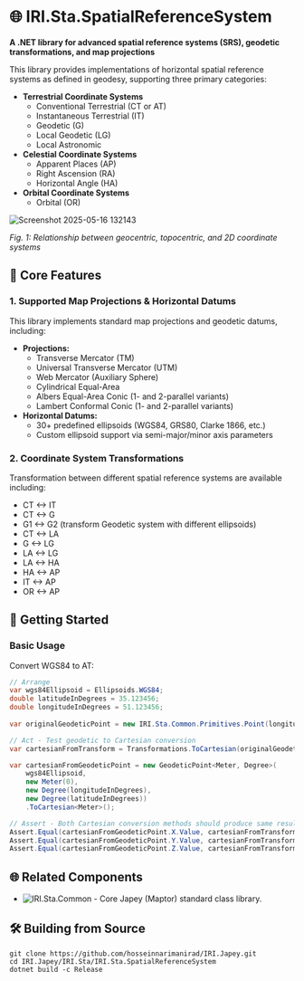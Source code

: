 # 🌐 IRI.Sta.SpatialReferenceSystem

**A .NET library for advanced spatial reference systems (SRS), geodetic transformations, and map projections**

This library provides implementations of horizontal spatial reference systems as defined in geodesy, supporting three primary categories:

- **Terrestrial Coordinate Systems**
  - Conventional Terrestrial (CT or AT)
  - Instantaneous Terrestrial (IT)
  - Geodetic (G)
  - Local Geodetic (LG)
  - Local Astronomic
- **Celestial Coordinate Systems**
  - Apparent Places (AP)
  - Right Ascension (RA)
  - Horizontal Angle (HA)
- **Orbital Coordinate Systems**
  - Orbital (OR)
    
![Screenshot 2025-05-16 132143](https://github.com/user-attachments/assets/c6666d03-2f31-4247-9d6b-43d88838e04c)

*Fig. 1: Relationship between geocentric, topocentric, and 2D coordinate systems*

## 📌 Core Features

### 1. Supported Map Projections & Horizontal Datums
This library implements standard map projections and geodetic datums, including:
- **Projections:**
  - Transverse Mercator (TM)
  - Universal Transverse Mercator (UTM)
  - Web Mercator (Auxiliary Sphere)
  - Cylindrical Equal-Area
  - Albers Equal-Area Conic (1- and 2-parallel variants)
  - Lambert Conformal Conic (1- and 2-parallel variants)
- **Horizontal Datums:**
  - 30+ predefined ellipsoids (WGS84, GRS80, Clarke 1866, etc.)
  - Custom ellipsoid support via semi-major/minor axis parameters

### 2. Coordinate System Transformations
Transformation between different spatial reference systems are available including:
- CT <-> IT
- CT <-> G
- G1 <-> G2 (transform Geodetic system with different ellipsoids)
- CT <-> LA
- G <-> LG
- LA <-> LG
- LA <-> HA
- HA <-> AP
- IT <-> AP
- OR <-> AP

## 🚀 Getting Started

### Basic Usage

Convert WGS84 to AT:

``` C#
// Arrange
var wgs84Ellipsoid = Ellipsoids.WGS84;
double latitudeInDegrees = 35.123456;
double longitudeInDegrees = 51.123456;
    
var originalGeodeticPoint = new IRI.Sta.Common.Primitives.Point(longitudeInDegrees, latitudeInDegrees);

// Act - Test geodetic to Cartesian conversion
var cartesianFromTransform = Transformations.ToCartesian(originalGeodeticPoint, wgs84Ellipsoid);

var cartesianFromGeodeticPoint = new GeodeticPoint<Meter, Degree>(
    wgs84Ellipsoid, 
    new Meter(0),
    new Degree(longitudeInDegrees),
    new Degree(latitudeInDegrees))
    .ToCartesian<Meter>();

// Assert - Both Cartesian conversion methods should produce same result
Assert.Equal(cartesianFromGeodeticPoint.X.Value, cartesianFromTransform.X, 9);
Assert.Equal(cartesianFromGeodeticPoint.Y.Value, cartesianFromTransform.Y, 9);
Assert.Equal(cartesianFromGeodeticPoint.Z.Value, cartesianFromTransform.Z, 9);
```

## 🌐 Related Components

- ![IRI.Sta.Common](https://github.com/hosseinnarimanirad/IRI.Japey/tree/master/IRI.Sta/IRI.Sta.Common) - Core Japey (Maptor) standard class library.

## 🛠 Building from Source

```
git clone https://github.com/hosseinnarimanirad/IRI.Japey.git
cd IRI.Japey/IRI.Sta/IRI.Sta.SpatialReferenceSystem
dotnet build -c Release
```
